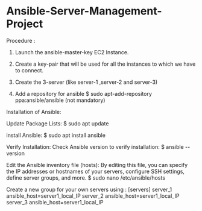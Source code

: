 # Ansible-Server-Management-Project

Procedure :

1. Launch the ansible-master-key EC2 Instance.
2. Create a key-pair that will be used for all the instances to which we have to connect.
3. Create the 3-server (like server-1 ,server-2 and server-3)

4. Add a repository for ansible
$ sudo apt-add-repository ppa:ansible/ansible (not mandatory)

Installation of Ansible:

Update Package Lists:
$ sudo apt update

install Ansible:
$ sudo apt install ansible

Verify Installation:
Check Ansible version to verify installation:
$ ansible --version

Edit the Ansible inventory file (hosts):
By editing this file, you can specify the IP addresses or hostnames of your servers, configure SSH settings, define server groups, and more. 
$ sudo nano /etc/ansible/hosts

Create a new group for your own servers using :
[servers]
server_1 ansible_host=server1_local_IP
server_2 ansible_host=server1_local_IP
server_3 ansible_host=server1_local_IP






